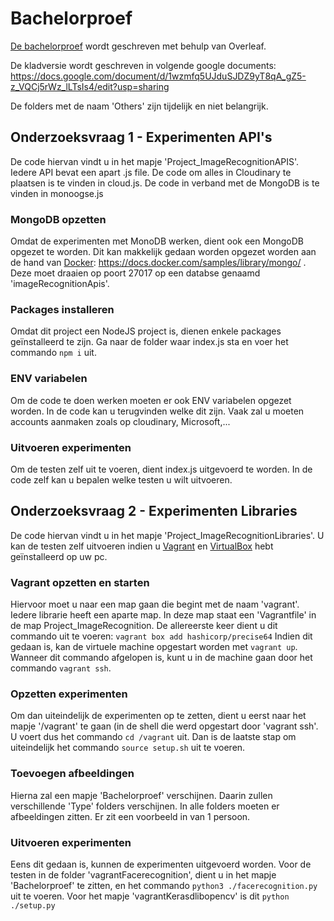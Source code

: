 # Bachelorproef

[De bachelorproef](https://www.overleaf.com/read/zzkkkxkfftgj) wordt geschreven met behulp van Overleaf.

De kladversie wordt geschreven in volgende google documents: https://docs.google.com/document/d/1wzmfq5UJduSJDZ9yT8qA_gZ5-z_VQCj5rWz_lLTsIs4/edit?usp=sharing

De folders met de naam 'Others' zijn tijdelijk en niet belangrijk.

## Onderzoeksvraag 1 - Experimenten API's

De code hiervan vindt u in het mapje 'Project_ImageRecognitionAPIS'.
Iedere API bevat een apart .js file. De code om alles in Cloudinary te plaatsen is te vinden in cloud.js.
De code in verband met de MongoDB is te vinden in monoogse.js

### MongoDB opzetten

Omdat de experimenten met MonoDB werken, dient ook een MongoDB opgezet te worden. Dit kan makkelijk gedaan worden opgezet worden aan de hand van [Docker](https://docs.docker.com/samples/library/mongo/): https://docs.docker.com/samples/library/mongo/ . Deze moet draaien op poort 27017 op een databse genaamd 'imageRecognitionApis'.

### Packages installeren

Omdat dit project een NodeJS project is, dienen enkele packages geïnstalleerd te zijn. Ga naar de folder waar index.js sta en voer het commando `npm i` uit.

### ENV variabelen

Om de code te doen werken moeten er ook ENV variabelen opgezet worden. In de code kan u terugvinden welke dit zijn. Vaak zal u moeten accounts aanmaken zoals op cloudinary, Microsoft,...

### Uitvoeren experimenten

Om de testen zelf uit te voeren, dient index.js uitgevoerd te worden. In de code zelf kan u bepalen welke testen u wilt uitvoeren.

## Onderzoeksvraag 2 - Experimenten Libraries

De code hiervan vindt u in het mapje 'Project_ImageRecognitionLibraries'.
U kan de testen zelf uitvoeren indien u [Vagrant](https://www.vagrantup.com/) en [VirtualBox](https://www.virtualbox.org/wiki/Downloads) hebt
geïnstalleerd op uw pc.

### Vagrant opzetten en starten

Hiervoor moet u naar een map gaan die begint met de naam 'vagrant'. Iedere librarie heeft een aparte map. In deze map staat een 'Vagrantfile' in de map Project_ImageRecognition.
De allereerste keer dient u dit commando uit te voeren: `vagrant box add hashicorp/precise64`
Indien dit gedaan is, kan de virtuele machine opgestart worden met `vagrant up`.
Wanneer dit commando afgelopen is, kunt u in de machine gaan door het commando `vagrant ssh`.

### Opzetten experimenten

Om dan uiteindelijk de experimenten op te zetten, dient u eerst naar het mapje '/vagrant' te gaan (in de shell die werd opgestart door 'vagrant ssh'. U voert dus het commando `cd /vagrant` uit. Dan is de laatste stap om uiteindelijk het commando `source setup.sh` uit te voeren.

### Toevoegen afbeeldingen

Hierna zal een mapje 'Bachelorproef' verschijnen. Daarin zullen verschillende 'Type' folders verschijnen. In alle folders moeten er afbeeldingen zitten. Er zit een voorbeeld in van 1 persoon.

### Uitvoeren experimenten

Eens dit gedaan is, kunnen de experimenten uitgevoerd worden.
Voor de testen in de folder 'vagrantFacerecognition', dient u in het mapje 'Bachelorproef' te zitten, en het commando `python3 ./facerecognition.py` uit te voeren. Voor het mapje 'vagrantKerasdlibopencv' is dit `python ./setup.py`
